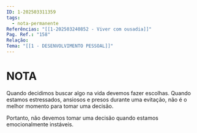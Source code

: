 ```yaml
---
ID: 1-202503311359
tags:
  - nota-permanente
Referências: "[[1-202503240852 - Viver com ousadia]]"
Pag. Ref.: "158"
Relação: 
Tema: "[[1 - DESENVOLVIMENTO PESSOAL]]"
---
```

# NOTA 

Quando decidimos buscar algo na vida devemos fazer escolhas. Quando estamos estressados, ansiosos e presos durante uma evitação, não é o melhor momento para tomar uma decisão. 

Portanto, não devemos tomar uma decisão quando estamos emocionalmente instáveis.

